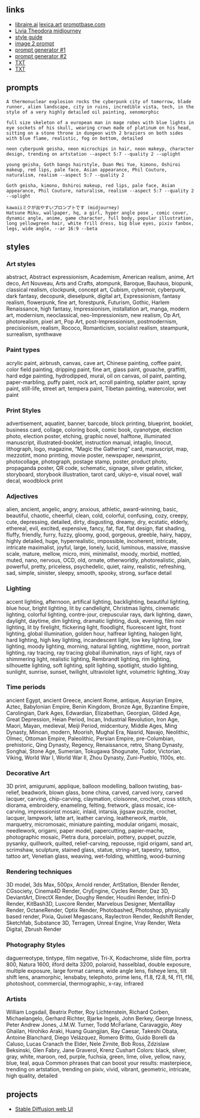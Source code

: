 ## links

- [libraire.ai](https://libraire.ai/) [lexica.art](https://lexica.art/) [promptbase.com](https://promptbase.com/)
- [Livia Theodora midjourney](https://sites.google.com/view/liviatheodoramidjourney/home)
- [style guide](https://docs.google.com/spreadsheets/d/117kRRXZFYkRM-QFt7yt6hRLQrg0n3mAMvk7RY3JyXhQ/edit#gid=1572798432)
- [image 2 prompt](https://replicate.com/methexis-inc/img2prompt)
- [prompt generator #1](https://rexwang8.github.io/resource/ai/generator)
- [prompt generator #2](https://sadpress.itch.io/image-prompt-generator)
- [TXT](link)
- [TXT](link)



## prompts

```
A thermonuclear explosion rocks the cyberpunk city of tomorrow, blade runner, alien landscape, city in ruins, incredible vista, tech, in the style of a very highly detailed oil painting, xenomorphic 
```

```
full size skeleton of a european man in mage robes with blue lights in eye sockets of his skull, wearing crown made of platinum on his head, sitting on a stone throne in dungeon with 2 braziers on both sides with blue flame, realistic, fog on bottom, detailed 
```

```
neon cyberpunk geisha, neon microchips in hair, neon makeyp, character design, trending on artstation --aspect 5:7 --quality 2 --uplight 
```

```
young geisha, Goth bangs hairstyle, Duan Mei Yue, kimono, Oshiroi makeup, red lips, pale face, Asian appearance, Phil Couture, naturalism, realism --aspect 5:7 --quality 2
```

```
Goth geisha, kimono, Oshiroi makeup, red lips, pale face, Asian appearance, Phil Couture, naturalism, realism --aspect 5:7 --quality 2 --uplight 
```

```
kawaiiミクが出やすいプロンプトです (midjourney)
Hatsune Miku, wallpaper, hq, a girl, hyper angle pose , comic cover, dynamic angle, anime, game character, full body, popular illustration, long yellowgreen hair, white frill dress, big blue eyes, pixiv fanbox, legs, wide angle, --ar 16:9 --beta
```

## styles

###	Art styles
abstract, Abstract expressionism, Academism, American realism, anime, Art deco, Art Nouveau, Arts and Crafts, atompunk, Baroque, Bauhaus, biopunk, classical realism, clockpunk, concept art, Cubism, cybernoir, cyberpunk, dark fantasy, decopunk, dieselpunk, digital art, Expressionism, fantasy realism, flowerpunk, fine art, forestpunk, Futurism, Gothic, Harlem Renaissance, high fantasy, Impressionism, installation art, manga, modern art, modernism, neoclassical, neo-Impressionism, new realism, Op Art, photorealism, pixel art, Pop Art, post-Impressionism, postmodernism, precisionism, realism, Rococo, Romanticism, socialist realism, steampunk, surrealism, synthwave

###	Paint types
acrylic paint, airbrush, canvas, cave art, Chinese painting, coffee paint, color field painting, dripping paint, fine art, glass paint, gouache, graffitti, hard edge painting, hydrodipped, mural, oil on canvas, oil paint, painting, paper-marbling, puffy paint, rock art, scroll painting, splatter paint, spray paint, still-life, street art, tempera paint, Tibetan painting, watercolor, wet paint

###	Print Styles
advertisement, aquatint, banner, barcode, block printing, blueprint, booklet, business card, collage, coloring book, comic book, cyanotype, election photo, election poster, etching, graphic novel, halftone, illuminated manuscript, illustrated-booklet, instruction manual, intaglio, linocut, lithograph, logo, magazine, “Magic the Gathering” card, manuscript, map, mezzotint, mono printing, movie poster, newspaper, newsprint, photocollage, photograph, postage stamp, poster, product photo, propaganda poster, QR code, schematic, signage, silver gelatin, sticker, storyboard, storybook illustration, tarot card, ukiyo-e, visual novel, wall decal, woodblock print

###	Adjectives
alien, ancient, angelic, angry, anxious, athletic, award-winning, basic, beautiful, chaotic, cheerful, clean, cold, colorful, confusing, cozy, creepy, cute, depressing, detailed, dirty, disgusting, dreamy, dry, ecstatic, elderly, ethereal, evil, excited, expensive, fancy, fat, flat, flat design, flat shading, fluffy, friendly, furry, fuzzy, gloomy, good, gorgeous, greeble, hairy, happy, highly detailed, huge, hyperrealistic, impossible, incoherent, intricate, intricate maximalist, joyful, large, lonely, lucid, luminous, massive, massive scale, mature, mellow, micro, mini, minimalist, moody, morbid, mottled, muted, nano, nervous, OCD, old, ornate, otherworldly, photorealistic, plain, powerful, pretty, priceless, psychedelic, quiet, rainy, realistic, refreshing, sad, simple, sinister, sleepy, smooth, spooky, strong, surface detail

###	Lighting
accent lighting, afternoon, artifical lighting, backlighting, beautiful lighting, blue hour, bright lighting, lit by candlelight, Christmas lights, cinematic lighting, colorful lighting, contre-jour, crepuscular rays, dark lighting, dawn, daylight, daytime, dim lighting, dramatic lighting, dusk, evening, film noir lighting, lit by firelight, flickering light, floodlight, fluorescent light, front lighting, global illumination, golden hour, halfrear lighting, halogen light, hard lighting, high key lighting, incandescent light, low key lighting, low lighting, moody lighting, morning, natural lighting, nighttime, noon, portrait lighting, ray tracing, ray tracing global illumination, rays of light, rays of shimmering light, realistic lighting, Rembrandt lighting, rim lighting, silhouette lighting, soft lighting, split lighting, spotlight, studio lighting, sunlight, sunrise, sunset, twilight, ultraviolet light, volumetric lighting, Xray

###	Time periods
ancient Egypt, ancient Greece, ancient Rome, antique, Assyrian Empire, Aztec, Babylonian Empire, Benin Kingdom, Bronze Age, Byzantine Empire, Carolingian, Dark Ages, Edwardian, Elizabethan, Georgian, Gilded Age, Great Depression, Heian Period, Incan, Industrial Revolution, Iron Age, Maori, Mayan, medieval, Meiji Period, midcentury, Middle Ages, Ming Dynasty, Minoan, modern, Moorish, Mughal Era, Nasrid, Navajo, Neolithic, Olmec, Ottoman Empire, Paleolithic, Persian Empire, pre-Columbian, prehistoric, Qing Dynasty, Regency, Renaissance, retro, Shang Dynasty, Songhai, Stone Age, Sumerian, Tokugawa Shogunate, Tudor, Victorian, Viking, World War I, World War II, Zhou Dynasty, Zuni-Pueblo, 1100s, etc.

###	Decorative Art
3D print, amigurumi, applique, balloon modelling, balloon twisting, bas-relief, beadwork, blown glass, bone china, carved, carved ivory, carved lacquer, carving, chip-carving, claymation, cloisonne, crochet, cross stitch, diorama, embroidery, enameling, felting, fretwork, glass mosaic, ice-carving, impressionist mosaic, inlaid, intarsia, jigsaw puzzle, crochet, lacquer, lampwork, latte art, leather carving, leatherwork, marble, marquetry, micromosaic, miniature painting, modular origami, mosaic, needlework, origami, paper model, papercutting, papier-mache, photographic mosaic, Pietra dura, porcelain, pottery, puppet, puzzle, pysanky, quillwork, quilted, relief-carving, repousse, rigid origami, sand art, scrimshaw, sculpture, stained glass, statue, string-art, tapestry, tattoo, tattoo art, Venetian glass, weaving, wet-folding, whittling, wood-burning

###	Rendering techniques
3D model, 3ds Max, 500px, Arnold render, ArtStation, Blender Render, CGsociety, Cinema4D Render, CryEngine, Cycles Render, Daz 3D, DeviantArt, DirectX Render, Doughy Render, Houdini Render, Infini-D Render, KitBash3D, Luxcore Render, Marvelous Designer, MentalRay Render, OctaneRender, Optix Render, Photobashed, Photoshop, physically based render, Pixia, Quixel Megascans, Raylectron Render, Redshift Render, Sketchfab, Substance 3D, Terragen, Unreal Engine, Vray Render, Weta Digital, Zbrush Render

###	Photography Styles
daguerreotype, tintype, film negative, Tri-X, Kodachrome, slide film, portra 800, Natura 1600, ilford delta 3200, polaroid, hasselblad, double exposure, multiple exposure, large format camera, wide angle lens, fisheye lens, tilt shift lens, anamorphic, lensbaby, telephoto, prime lens, f1.8, f2.8, f4, f11, f16, photoshoot, commercial, thermographic, x-ray, infrared

###	Artists
William Logsdail, Beatrix Potter, Roy Lichtenstein, Richard Corben, Michaelangelo, Gerhard Richter, Bjarke Ingels, John Berkey, George Inness, Peter Andrew Jones, J.M.W. Turner, Todd McFarlane, Caravaggio, Atey Ghailan, Hirohiko Araki, Huang Guangjian, Ray Caesar, Takeshi Obata, Antoine Blanchard, Diego Velázquez, Romero Britto, Guido Borelli da Caluso, Lucas Cranach the Elder, Nele Zirnite, Bob Ross, Zdzislaw Beksinski, Glen Fabry, Jane Graverol, Krenz Cushart
Colors: black, silver, gray, white, maroon, red, purple, fuchsia, green, lime, olive, yellow, navy, blue, teal, aqua
Common phrases that can boost your results: masterpiece, trending on artstation, trending on pixiv, vivid, vibrant, geometric, intricate, high quality, detailed

## projects

- [Stable Diffusion web UI](https://github.com/AUTOMATIC1111/stable-diffusion-webui)

